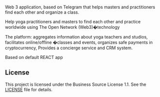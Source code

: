 Web 3 application, based on Telegram that helps masters and practitioners find each other and organize a class.

Help yoga practitioners and masters to find each other and practice worldwide using The Open Network (Web3)�technology

The platform: aggregates information about yoga teachers and studios, facilitates online/offline �classes and events, organizes safe payments in cryptocurrency, Provides a concierge service and CRM system.

Based on default REACT app

## License

This project is licensed under the Business Source License 1.1. See the [LICENSE](LICENSE) file for details.